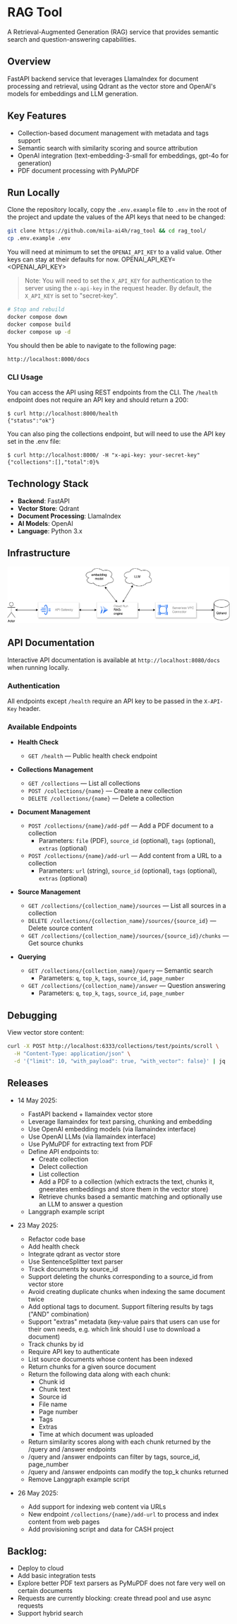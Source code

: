 # RAG Tool

A Retrieval-Augmented Generation (RAG) service that provides semantic search and question-answering capabilities.

## Overview

FastAPI backend service that leverages LlamaIndex for document processing and retrieval, using Qdrant as the vector store and OpenAI's models for embeddings and LLM generation.

## Key Features

- Collection-based document management with metadata and tags support
- Semantic search with similarity scoring and source attribution
- OpenAI integration (text-embedding-3-small for embeddings, gpt-4o for generation)
- PDF document processing with PyMuPDF

## Run Locally

Clone the repository locally, copy the `.env.example` file to `.env` in the root of the project and update the values of the API keys that need to be changed:


```bash
git clone https://github.com/mila-ai4h/rag_tool && cd rag_tool/
cp .env.example .env
```

You will need at minimum to set the `OPENAI_API_KEY` to a valid value. Other keys can stay at their defaults for now.
  OPENAI_API_KEY=<OPENAI_API_KEY>

> Note: You will need to set the `X_API_KEY` for authentication to the server using the `x-api-key` in the request header. By default, the `X_API_KEY` is set to "secret-key".


```bash
# Stop and rebuild
docker compose down
docker compose build
docker compose up -d
```

You should then be able to navigate to the following page:

    http://localhost:8000/docs

### CLI Usage
You can access the API using REST endpoints from the CLI. The `/health` endpoint does not require an API key and should return a 200:

    $ curl http://localhost:8000/health
    {"status":"ok"}

You can also ping the collections endpoint, but will need to use the API key set in the .env file:

    $ curl http://localhost:8000/ -H "x-api-key: your-secret-key"
    {"collections":[],"total":0}%

## Technology Stack

- **Backend**: FastAPI
- **Vector Store**: Qdrant
- **Document Processing**: LlamaIndex
- **AI Models**: OpenAI
- **Language**: Python 3.x

## Infrastructure
![Infrastructure Diagram](docs/infrastructure.png)


## API Documentation

Interactive API documentation is available at `http://localhost:8080/docs` when running locally.

### Authentication

All endpoints except `/health` require an API key to be passed in the `X-API-Key` header.

### Available Endpoints

- **Health Check**
  - `GET /health` — Public health check endpoint

- **Collections Management**
  - `GET /collections` — List all collections
  - `POST /collections/{name}` — Create a new collection
  - `DELETE /collections/{name}` — Delete a collection

- **Document Management**
  - `POST /collections/{name}/add-pdf` — Add a PDF document to a collection
    - Parameters: `file` (PDF), `source_id` (optional), `tags` (optional), `extras` (optional)
  - `POST /collections/{name}/add-url` — Add content from a URL to a collection
    - Parameters: `url` (string), `source_id` (optional), `tags` (optional), `extras` (optional)

- **Source Management**
  - `GET /collections/{collection_name}/sources` — List all sources in a collection
  - `DELETE /collections/{collection_name}/sources/{source_id}` — Delete source content
  - `GET /collections/{collection_name}/sources/{source_id}/chunks` — Get source chunks

- **Querying**
  - `GET /collections/{collection_name}/query` — Semantic search
    - Parameters: `q`, `top_k`, `tags`, `source_id`, `page_number`
  - `GET /collections/{collection_name}/answer` — Question answering
    - Parameters: `q`, `top_k`, `tags`, `source_id`, `page_number`

## Debugging

View vector store content:
```bash
curl -X POST http://localhost:6333/collections/test/points/scroll \
  -H "Content-Type: application/json" \
  -d '{"limit": 10, "with_payload": true, "with_vector": false}' | jq .
```

## Releases

- 14 May 2025:
    - FastAPI backend + llamaindex vector store
    - Leverage llamaindex for text parsing, chunking and embedding
    - Use OpenAI embedding models (via llamaindex interface)
    - Use OpenAI LLMs (via llamaindex interface)
    - Use PyMuPDF for extracting text from PDF
    - Define API endpoints to:
        - Create collection
        - Delect collection
        - List collection
        - Add a PDF to a collection (which extracts the text, chunks it, gneerates embeddings and store them in the vector store)
        - Retrieve chunks based a semantic matching and optionally use an LLM to answer a question
    - Langgraph example script

- 23 May 2025:
    - Refactor code base
    - Add health check
    - Integrate qdrant as vector store
    - Use SentenceSplitter text parser
    - Track documents by source_id
    - Support deleting the chunks corresponding to a source_id from vector store
    - Avoid creating duplicate chunks when indexing the same document twice
    - Add optional tags to document. Support filtering results by tags ("AND" combination)
    - Support "extras" metadata (key-value pairs that users can use for their own needs, e.g. which link should I use to download a document)
    - Track chunks by id
    - Require API key to authenticate
    - List source documents whose content has been indexed
    - Return chunks for a given source document
    - Return the following data along with each chunk:
        - Chunk id
        - Chunk text
        - Source id
        - File name
        - Page number
        - Tags
        - Extras
        - Time at which document was uploaded
    - Return similarity scores along with each chunk returned by the /query and /answer endpoints
    - /query and /answer endpoints can filter by tags, source_id, page_number
    - /query and /answer endpoints can modify the top_k chunks returned
    - Remove Langgraph example script

- 26 May 2025:
    - Add support for indexing web content via URLs
    - New endpoint `/collections/{name}/add-url` to process and index content from web pages
    - Add provisioning script and data for CASH project

## Backlog:

- Deploy to cloud
- Add basic integration tests
- Explore better PDF text parsers as PyMuPDF does not fare very well on certain documents
- Requests are currently blocking: create thread pool and use async requests
- Support hybrid search
